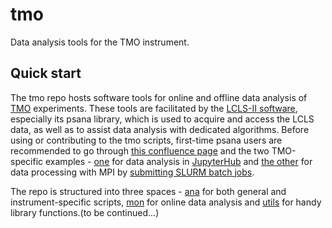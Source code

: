 # tmo
Data analysis tools for the TMO instrument.
## Quick start
The tmo repo hosts software tools for online and offline data analysis of [TMO](https://lcls.slac.stanford.edu/instruments/neh-1-1) experiments. These tools are facilitated by the [LCLS-II software](https://github.com/slac-lcls/lcls2), especially its psana library,  which is used to acquire and access the LCLS data, as well as to assist data analysis with dedicated algorithms. Before using or contributing to the tmo scripts, first-time psana users are recommended to go through 
[this confluence page](https://confluence.slac.stanford.edu/display/LCLSIIData/psana) and the two TMO-specific examples - [one](https://github.com/slac-lcls/tmo/blob/main/ana/general/Analysis_Intro(dVMI).ipynb) for data analysis in [JupyterHub](https://pswww.slac.stanford.edu/jupyterhub/hub/home) and [the other](https://github.com/slac-lcls/tmo/blob/main/ana/general/preprocess_mpi.py) for data processing with MPI by [submitting SLURM batch jobs](https://confluence.slac.stanford.edu/display/PCDS/Submitting+SLURM+Batch+Jobs). 

The repo is structured into three spaces - [ana](https://github.com/slac-lcls/tmo/tree/main/ana) for both general and instrument-specific scripts, [mon](https://github.com/slac-lcls/tmo/tree/main/mon) for online data analysis and [utils](https://github.com/slac-lcls/tmo/tree/main/utils) for handy library functions.(to be continued...) 
